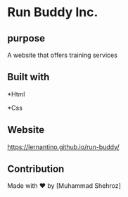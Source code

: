 # Run Buddy Inc.

## purpose
A website that offers training services

## Built with 

*Html

*Css

## Website

https://lernantino.github.io/run-buddy/


## Contribution
Made with ❤️ by [Muhammad Shehroz]

